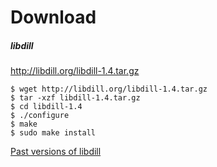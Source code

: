 
# Download

##### libdill

<http://libdill.org/libdill-1.4.tar.gz>

```
$ wget http://libdill.org/libdill-1.4.tar.gz
$ tar -xzf libdill-1.4.tar.gz 
$ cd libdill-1.4
$ ./configure
$ make
$ sudo make install
```

[Past versions of libdill](libdill-history.html)


